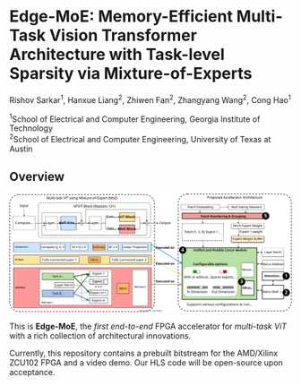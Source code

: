 # Edge-MoE: Memory-Efficient Multi-Task Vision Transformer Architecture with Task-level Sparsity via Mixture-of-Experts

Rishov Sarkar<sup>1</sup>, Hanxue Liang<sup>2</sup>, Zhiwen Fan<sup>2</sup>, Zhangyang Wang<sup>2</sup>, Cong Hao<sup>1</sup>

<sup>1</sup>School of Electrical and Computer Engineering, Georgia Institute of Technology  
<sup>2</sup>School of Electrical and Computer Engineering, University of Texas at Austin

## Overview

![Edge-MoE overall architecture](images/edge-moe-arch.svg)

This is **Edge-MoE**, the *first end-to-end* FPGA accelerator for *multi-task ViT* with a rich collection of architectural innovations.

Currently, this repository contains a prebuilt bitstream for the AMD/Xilinx ZCU102 FPGA and a video demo. Our HLS code will be open-source upon acceptance.
